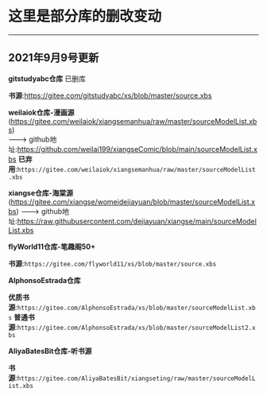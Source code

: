 # 这里是部分库的删改变动

----------------------------------
2021年9月9号更新
----------------------------------

**gitstudyabc仓库**  已删库

**书源**:https://gitee.com/gitstudyabc/xs/blob/master/source.xbs


**weilaiok仓库-漫画源**(https://gitee.com/weilaiok/xiangsemanhua/raw/master/sourceModelList.xbs)  
---> github地址:https://github.com/weilai199/xiangseComic/blob/main/sourceModelList.xbs
**已弃用**:``https://gitee.com/weilaiok/xiangsemanhua/raw/master/sourceModelList.xbs``


**xiangse仓库-海棠源**(https://gitee.com/xiangse/womeidejiayuan/blob/master/sourceModelList.xbs)
---> github地址:https://raw.githubusercontent.com/dejiayuan/xiangse/main/sourceModelList.xbs

**flyWorld11仓库-笔趣阁50+**

**书源**:``https://gitee.com/flyworld11/xs/blob/master/source.xbs``

**AlphonsoEstrada仓库**

**优质书源**:``https://gitee.com/AlphonsoEstrada/xs/blob/master/sourceModelList.xbs``
**普通书源**:``https://gitee.com/AlphonsoEstrada/xs/blob/master/sourceModelList2.xbs``

**AliyaBatesBit仓库-听书源**

**书源**:``https://gitee.com/AliyaBatesBit/xiangseting/raw/master/sourceModelList.xbs``